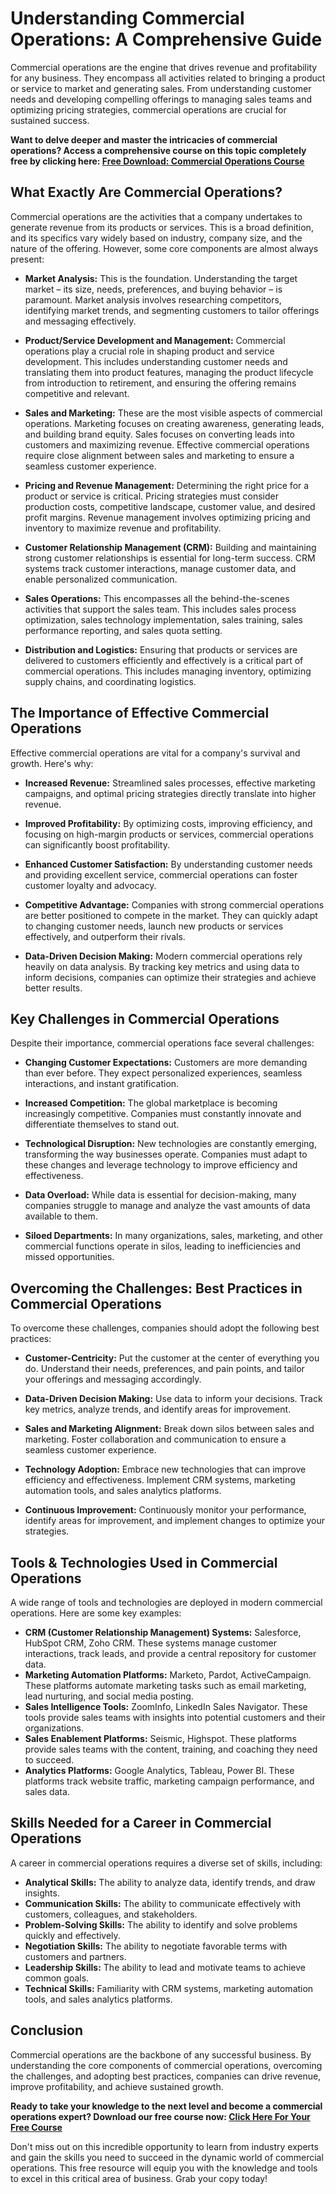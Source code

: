 # Understanding Commercial Operations: A Comprehensive Guide

Commercial operations are the engine that drives revenue and profitability for any business. They encompass all activities related to bringing a product or service to market and generating sales. From understanding customer needs and developing compelling offerings to managing sales teams and optimizing pricing strategies, commercial operations are crucial for sustained success.

**Want to delve deeper and master the intricacies of commercial operations?  Access a comprehensive course on this topic completely free by clicking here: [Free Download: Commercial Operations Course](https://udemywork.com/commercial-operations)**

## What Exactly Are Commercial Operations?

Commercial operations are the activities that a company undertakes to generate revenue from its products or services. This is a broad definition, and its specifics vary widely based on industry, company size, and the nature of the offering. However, some core components are almost always present:

*   **Market Analysis:** This is the foundation. Understanding the target market – its size, needs, preferences, and buying behavior – is paramount. Market analysis involves researching competitors, identifying market trends, and segmenting customers to tailor offerings and messaging effectively.

*   **Product/Service Development and Management:** Commercial operations play a crucial role in shaping product and service development. This includes understanding customer needs and translating them into product features, managing the product lifecycle from introduction to retirement, and ensuring the offering remains competitive and relevant.

*   **Sales and Marketing:** These are the most visible aspects of commercial operations. Marketing focuses on creating awareness, generating leads, and building brand equity. Sales focuses on converting leads into customers and maximizing revenue. Effective commercial operations require close alignment between sales and marketing to ensure a seamless customer experience.

*   **Pricing and Revenue Management:** Determining the right price for a product or service is critical. Pricing strategies must consider production costs, competitive landscape, customer value, and desired profit margins. Revenue management involves optimizing pricing and inventory to maximize revenue and profitability.

*   **Customer Relationship Management (CRM):** Building and maintaining strong customer relationships is essential for long-term success. CRM systems track customer interactions, manage customer data, and enable personalized communication.

*   **Sales Operations:** This encompasses all the behind-the-scenes activities that support the sales team. This includes sales process optimization, sales technology implementation, sales training, sales performance reporting, and sales quota setting.

*   **Distribution and Logistics:** Ensuring that products or services are delivered to customers efficiently and effectively is a critical part of commercial operations. This includes managing inventory, optimizing supply chains, and coordinating logistics.

## The Importance of Effective Commercial Operations

Effective commercial operations are vital for a company's survival and growth. Here's why:

*   **Increased Revenue:** Streamlined sales processes, effective marketing campaigns, and optimal pricing strategies directly translate into higher revenue.

*   **Improved Profitability:** By optimizing costs, improving efficiency, and focusing on high-margin products or services, commercial operations can significantly boost profitability.

*   **Enhanced Customer Satisfaction:** By understanding customer needs and providing excellent service, commercial operations can foster customer loyalty and advocacy.

*   **Competitive Advantage:** Companies with strong commercial operations are better positioned to compete in the market. They can quickly adapt to changing customer needs, launch new products or services effectively, and outperform their rivals.

*   **Data-Driven Decision Making:** Modern commercial operations rely heavily on data analysis. By tracking key metrics and using data to inform decisions, companies can optimize their strategies and achieve better results.

## Key Challenges in Commercial Operations

Despite their importance, commercial operations face several challenges:

*   **Changing Customer Expectations:** Customers are more demanding than ever before. They expect personalized experiences, seamless interactions, and instant gratification.

*   **Increased Competition:** The global marketplace is becoming increasingly competitive. Companies must constantly innovate and differentiate themselves to stand out.

*   **Technological Disruption:** New technologies are constantly emerging, transforming the way businesses operate. Companies must adapt to these changes and leverage technology to improve efficiency and effectiveness.

*   **Data Overload:** While data is essential for decision-making, many companies struggle to manage and analyze the vast amounts of data available to them.

*   **Siloed Departments:** In many organizations, sales, marketing, and other commercial functions operate in silos, leading to inefficiencies and missed opportunities.

## Overcoming the Challenges: Best Practices in Commercial Operations

To overcome these challenges, companies should adopt the following best practices:

*   **Customer-Centricity:** Put the customer at the center of everything you do. Understand their needs, preferences, and pain points, and tailor your offerings and messaging accordingly.

*   **Data-Driven Decision Making:** Use data to inform your decisions. Track key metrics, analyze trends, and identify areas for improvement.

*   **Sales and Marketing Alignment:** Break down silos between sales and marketing. Foster collaboration and communication to ensure a seamless customer experience.

*   **Technology Adoption:** Embrace new technologies that can improve efficiency and effectiveness. Implement CRM systems, marketing automation tools, and sales analytics platforms.

*   **Continuous Improvement:** Continuously monitor your performance, identify areas for improvement, and implement changes to optimize your strategies.

## Tools & Technologies Used in Commercial Operations

A wide range of tools and technologies are deployed in modern commercial operations. Here are some key examples:

*   **CRM (Customer Relationship Management) Systems:** Salesforce, HubSpot CRM, Zoho CRM. These systems manage customer interactions, track leads, and provide a central repository for customer data.
*   **Marketing Automation Platforms:** Marketo, Pardot, ActiveCampaign. These platforms automate marketing tasks such as email marketing, lead nurturing, and social media posting.
*   **Sales Intelligence Tools:** ZoomInfo, LinkedIn Sales Navigator. These tools provide sales teams with insights into potential customers and their organizations.
*   **Sales Enablement Platforms:** Seismic, Highspot. These platforms provide sales teams with the content, training, and coaching they need to succeed.
*   **Analytics Platforms:** Google Analytics, Tableau, Power BI. These platforms track website traffic, marketing campaign performance, and sales data.

## Skills Needed for a Career in Commercial Operations

A career in commercial operations requires a diverse set of skills, including:

*   **Analytical Skills:** The ability to analyze data, identify trends, and draw insights.
*   **Communication Skills:** The ability to communicate effectively with customers, colleagues, and stakeholders.
*   **Problem-Solving Skills:** The ability to identify and solve problems quickly and effectively.
*   **Negotiation Skills:** The ability to negotiate favorable terms with customers and partners.
*   **Leadership Skills:** The ability to lead and motivate teams to achieve common goals.
*   **Technical Skills:** Familiarity with CRM systems, marketing automation tools, and sales analytics platforms.

## Conclusion

Commercial operations are the backbone of any successful business. By understanding the core components of commercial operations, overcoming the challenges, and adopting best practices, companies can drive revenue, improve profitability, and achieve sustained growth.

**Ready to take your knowledge to the next level and become a commercial operations expert?  Download our free course now: [Click Here For Your Free Course](https://udemywork.com/commercial-operations)**

Don't miss out on this incredible opportunity to learn from industry experts and gain the skills you need to succeed in the dynamic world of commercial operations. This free resource will equip you with the knowledge and tools to excel in this critical area of business. Grab your copy today!
